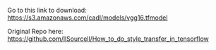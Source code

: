 Go to this link to download:
https://s3.amazonaws.com/cadl/models/vgg16.tfmodel

Original Repo here:
https://github.com/llSourcell/How_to_do_style_transfer_in_tensorflow
